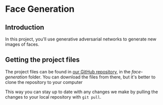 # Face Generation

## Introduction

In this project, you'll use generative adversarial networks to generate new images of faces.

## Getting the project files

The project files can be found in [our GitHub repository](https://github.com/udacity/deep-learning), in the _face-generation_ folder. You can download the files from there, but it's better to clone the repository to your computer

This way you can stay up to date with any changes we make by pulling the changes to your local repository with `git pull`.